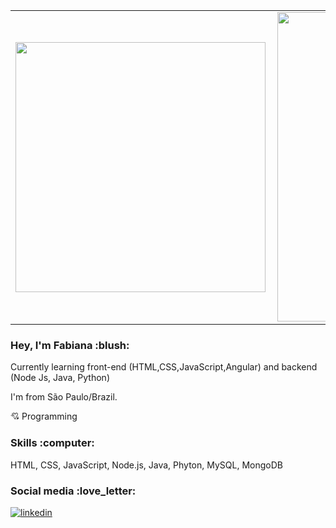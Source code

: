 <center>
<table>
  <tr>
      <td><img width="400px" align="left" src="https://github-readme-stats.vercel.app/api/top-langs/?username=FabiSugamele&hide=html&layout=compact&theme=buefy" /></td>
      <td><img width="495px" align="left" src="https://github-readme-stats.vercel.app/api?username=FabiSugamele&show_icons=true&theme=buefy" /></td>
  </tr>     
</table>
</center>

<h3 align="left">
  Hey, I'm Fabiana :blush:
</h3>

<p align="left">
  Currently learning front-end (HTML,CSS,JavaScript,Angular) and backend (Node Js, Java, Python)

  I'm from São Paulo/Brazil.

  💘 Programming
</p>

<h3 align="left">
  Skills :computer:
</h3>

<p align="left">
  HTML, CSS, JavaScript, Node.js, Java, Phyton, MySQL, MongoDB 
</p>
  
<h3 align="left">
  Social media :love_letter:
</h3>

[![linkedin](https://i.ibb.co/GCTcBjk/linkedin2.png)](https://www.linkedin.com/in/fabianalimasugamele/)
